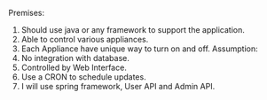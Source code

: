 

Premises:
1.	Should use java or any framework to support the application.
2.	Able to control various appliances.
3.	Each Appliance have unique way to turn on and off.
Assumption:
1.	No integration with database.
2.	Controlled by Web Interface.
3.	Use a CRON to schedule updates. 
4.	I will use spring framework, User API and Admin API.
